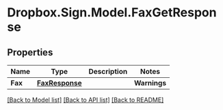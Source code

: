# Dropbox.Sign.Model.FaxGetResponse

## Properties

Name | Type | Description | Notes
------------ | ------------- | ------------- | -------------
**Fax** | [**FaxResponse**](FaxResponse.md) |    | **Warnings** | [**List&lt;WarningResponse&gt;**](WarningResponse.md) |  _t__WarningResponse::LIST_DESCRIPTION  | [optional] 

[[Back to Model list]](../README.md#documentation-for-models) [[Back to API list]](../README.md#documentation-for-api-endpoints) [[Back to README]](../README.md)

